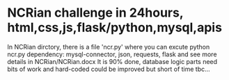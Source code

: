 # NCRian challenge in 24hours, html,css,js,flask/python,mysql,apis
In NCRian dirctory, there is a file 'ncr.py' where you can excute python ncr.py
dependency: mysql-connector, json, requests, flask and see more details in NCRian/NCRian.docx 
It is 90% done, database logic parts need bits of work and hard-coded could be improved but short of time
tbc...
